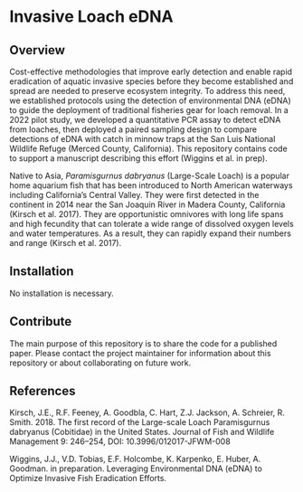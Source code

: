 # Invasive Loach eDNA

## Overview
Cost-effective methodologies that improve early detection and enable rapid eradication of aquatic invasive species before they become established and spread are needed to preserve ecosystem integrity. To address this need, we established protocols using the detection of environmental DNA (eDNA) to guide the deployment of traditional fisheries gear for loach removal. In a 2022 pilot study, we developed a quantitative PCR assay to detect eDNA from loaches, then deployed a paired sampling design to compare detections of eDNA with catch in minnow traps at the San Luis National Wildlife Refuge (Merced County, California). This repository contains code to support a manuscript describing this effort (Wiggins et al. in prep).

Native to Asia, _Paramisgurnus dabryanus_ (Large-Scale Loach) is a popular home aquarium fish that has been introduced to North American waterways including California’s Central Valley. They were first detected in the continent in 2014 near the San Joaquin River in Madera County, California (Kirsch et al. 2017). They are opportunistic omnivores with long life spans and high fecundity that can tolerate a wide range of dissolved oxygen levels and water temperatures. As a result, they can rapidly expand their numbers and range (Kirsch et al. 2017). 

## Installation
No installation is necessary.

## Contribute
The main purpose of this repository is to share the code for a published paper. Please contact the project maintainer for information about this repository or about collaborating on future work.

## References
Kirsch, J.E., R.F. Feeney, A. Goodbla, C. Hart, Z.J. Jackson, A. Schreier, R. Smith. 2018. The first record of the Large-scale Loach Paramisgurnus dabryanus (Cobitidae) in the United States. Journal of Fish and Wildlife Management 9: 246–254, DOI: 10.3996/012017-JFWM-008 

Wiggins, J.J., V.D. Tobias, E.F. Holcombe, K. Karpenko, E. Huber, A. Goodman. in preparation. Leveraging Environmental DNA (eDNA) to Optimize Invasive Fish Eradication Efforts.
